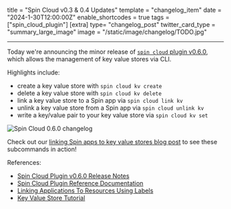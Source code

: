 title = "Spin Cloud v0.3 & 0.4 Updates"
template = "changelog_item"
date = "2024-1-30T12:00:00Z"
enable_shortcodes = true
tags = ["spin_cloud_plugin"]
[extra]
type= "changelog_post"
twitter_card_type = "summary_large_image" 
image = "/static/image/changelog/TODO.jpg" 

---

Today we're announcing the minor release of [`spin cloud` plugin v0.6.0](https://github.com/fermyon/cloud-plugin), which allows the management of key value stores via CLI. 

Highlights include:

* create a key value store with `spin cloud kv create`
* delete a key value store with `spin cloud kv delete`
* link a key value store to a Spin app via `spin cloud link kv`
* unlink a key value store from a Spin app via `spin cloud unlink kv`
* write a key/value pair to your key value store via `spin cloud kv set`

<img src="/static/image/changelog/TODO" alt="Spin Cloud 0.6.0 changelog">

Check out our [linking Spin apps to key value stores blog post]() to see these subcommands in action! 

<!-- break -->

References:

- [Spin Cloud Plugin v0.6.0 Release Notes](https://github.com/fermyon/cloud-plugin/releases/tag/v0.6.0)
- [Spin Cloud Plugin Reference Documentation](/cloud/cloud-command-reference)
- [Linking Applications To Resources Using Labels](/cloud/linking-applications-to-resources-using-labels)
- [Key Value Store Tutorial](/cloud/kv-cloud-tutorial.md) 
